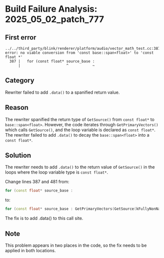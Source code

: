 # Build Failure Analysis: 2025_05_02_patch_777

## First error

```
../../third_party/blink/renderer/platform/audio/vector_math_test.cc:387:21: error: no viable conversion from 'const base::span<float>' to 'const float *'
  387 |   for (const float* source_base :
      |                     ^           ~
```

## Category
Rewriter failed to add `.data()` to a spanified return value.

## Reason
The rewriter spanified the return type of `GetSource()` from `const float*` to `base::span<float>`. However, the code iterates through `GetPrimaryVectors()` which calls `GetSource()`, and the loop variable is declared as `const float*`. The rewriter failed to add `.data()` to decay the `base::span<float>` into a `const float*`.

## Solution
The rewriter needs to add `.data()` to the return value of `GetSource()` in the loops where the loop variable type is `const float*`.

Change lines 387 and 481 from:

```c++
for (const float* source_base :
```

to:

```c++
for (const float* source_base : GetPrimaryVectors(GetSource(kFullyNonNanSource).data()))
```

The fix is to add .data() to this call site.
## Note
This problem appears in two places in the code, so the fix needs to be applied in both locations.